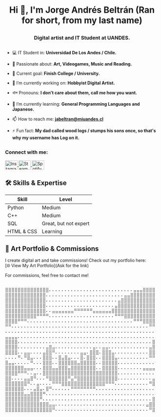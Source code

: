 ## <h1 align="center">Hi 👋, I'm Jorge Andrés Beltrán (Ran for short, from my last name)</h1>
## <h3 align="center">Digital artist and IT Student at UANDES.</h3>

##

- 💻 IT Student in: **Universidad De Los Andes / Chile.**

- 🚀 Passionate about: **Art, Videogames, Music and Reading.**

- 🎯 Current goal: **Finish College / University.**

- 🔭 I’m currently working on: **Hobbyist Digital Artist.**

- 🐟 Pronouns: **I don't care about them, call me how you want.**

- 🌱 I’m currently learning: **General Programming Languages and Japanese.**

- 📫 How to reach me: **jabeltran@miuandes.cl**

- ⚡ Fun fact: **My dad called wood logs / stumps his sons once, so that's why my username has Log on it.**

## <h3 align="left">Connect with me:</h3>
<p align="left">
  <a href="https://instagram.com/jabaranc" target="blank">
    <img align="center" src="https://raw.githubusercontent.com/rahuldkjain/github-profile-readme-generator/master/src/images/icons/Social/instagram.svg" alt="Instagram" height="30" width="40" />
  </a>
  <a href="https://steamcommunity.com/id/Cosmictotem/" target="_blank">
    <img align="center" src="https://upload.wikimedia.org/wikipedia/commons/8/83/Steam_icon_logo.svg" alt="Steam" height="30" width="40" />
  </a>
  <a href="https://open.spotify.com/user/12185423343" target="_blank">
    <img align="center" src="https://raw.githubusercontent.com/rahuldkjain/github-profile-readme-generator/master/src/images/icons/Social/spotify.svg" alt="Spotify" height="30" width="40" />
  </a>
</p>

##

## 🛠 Skills & Expertise

| Skill         | Level  |
|--------------|--------|
| Python       | Medium |
| C++          | Medium |
| SQL          | Great, but not expert |
| HTML & CSS   | Learning |

##

## 🎨 Art Portfolio & Commissions  

I create digital art and take commissions! Check out my portfolio here:  
[🌐 View My Art Portfolio](Ask for the link)  

For commissions, feel free to contact me!

##


⣿⣿⣿⣿⣿⣿⣿⣿⣿⣿⣿⣿⣿⣿⠄⠄⠄⠄⠄⠄⠄⠄⠄⠄⠄⠄⠄⠄⠄⠄⠄⠄⠄⠄⠄⠄⠄⠄⠄⠄⠄⣤⣤⣤⣿⣿⣿⣿
⣿⣿⣿⣿⣿⣿⣿⣿⣿⣿⣿⣿⣿⠄⠄⠄⠄⠄⠄⠄⠄⠄⠄⠄⠄⠄⠄⠄⠄⠄⠄⠄⠄⠄⠄⠄⠄⠄⣤⣤⣿⣿⣿⣿⣿⣿⣿⣿
⣿⣿⣿⣿⣿⣿⣿⣿⣿⣿⣿⣿⣿⠄⠄⠄⠄⠄⠄⠄⠄⠄⠄⠄⠄⠄⠄⠄⠄⠄⠄⠄⠄⠄⠄⠄⣤⣿⣿⣿⣿⣿⣿⣿⣿⣿⣿⣿
⣿⣿⣿⣿⣿⣿⣿⣿⣿⣿⣿⣿⣿⠄⠄⠄⠄⠄⠄⠄⠄⠄⠄⠄⠄⠄⠄⠄⠄⠄⠄⠄⠄⠄⠄⣤⣿⣿⣿⣿⣿⣿⣿⣿⣿⣿⣿⣿
⣿⣿⣿⣿⣿⣿⣿⣿⣿⣿⣿⣿⣿⠄⠄⣤⣤⣤⣤⣤⣤⣤⠛⠛⠛⠛⠛⠛⣤⣤⣤⣤⣤⣤⣿⣿⣿⣿⣿⣿⣿⣿⣿⣿⣿⣿⣿⣿
⣿⣿⣿⣿⣿⣿⣿⣿⣿⣿⠛⠛⠛⠛⠄⠄⠄⠄⠄⠄⠄⠄⠄⠄⠄⠄⠄⠄⠄⠄⠄⠄⠄⠄⠄⠛⠛⠛⣿⣿⣿⣿⣿⣿⣿⣿⣿⣿
⣿⣿⣿⣿⠛⠛⠛⠄⠄⠄⠄⠄⠄⠄⠄⠄⠄⠄⠄⠄⠄⠄⠄⠄⠄⠄⠄⠄⠄⠄⠄⠄⠄⠄⠄⠄⠄⠄⠄⠄⠄⠛⠛⠛⣿⣿⣿⣿
⠛⠛⠄⠄⠄⠄⠄⠄⠄⠄⠄⠄⠄⠄⠄⠄⠄⠄⠄⠄⠄⠄⠄⠄⠄⠄⠄⠄⠄⠄⠄⠄⠄⠄⠄⠄⠄⠄⠄⠄⠄⠄⠄⠄⠄⠄⠛⠛
⠄⠄⠄⠄⠄⠄⠄⠄⠄⠄⠄⠄⠄⠄⠄⠄⠄⠄⠄⠄⠄⠄⠄⠄⠄⠄⠄⠄⠄⠄⠄⠄⠄⠄⠄⠄⠄⠄⠄⠄⠄⠄⠄⠄⠄⠄⠄⠄
⣤⣤⣤⣤⠄⠄⠄⠄⠄⠄⠄⠄⠄⠄⠄⠄⠄⠄⠄⠄⠄⠄⠄⠄⠄⠄⠄⠄⠄⠄⠄⠄⠄⠄⠄⠄⠄⠄⠄⠄⠄⠄⠄⠄⠄⠄⠄⠄
⣿⣿⣿⣿⠄⠄⠄⠄⠄⠄⠄⠄⠄⠄⠄⠄⠄⠄⠄⠄⠄⠄⠄⠄⠄⠄⠄⠄⠄⠄⠄⠄⠄⠄⠄⠄⠄⠄⠄⠄⠄⠄⠄⠄⠄⠄⠄⣿
⣿⣿⣿⣿⠄⠄⠄⠄⠄⠄⠄⠄⠄⣤⣿⣤⠄⠄⠄⠄⠄⠄⠄⠄⠄⠄⠄⠄⣤⠄⠄⣤⣤⠄⠄⠄⠄⠄⠄⠄⠄⠄⠄⠄⠄⠄⣤⣿
⣿⣿⣿⣿⠄⠄⣤⣤⠄⠄⠄⠄⣤⣿⣿⠛⠄⠄⠄⠄⠄⠄⠄⠄⣤⣤⠄⣿⣿⣿⠄⣿⣿⣿⣤⠄⠄⠄⠄⠄⠄⠄⠄⠄⠄⠄⣿⣿
⠄⠄⠄⠄⠛⠄⠛⣿⣤⠄⠄⠄⣿⣿⣿⠄⠄⣿⣤⣿⣤⠄⠄⠄⣿⠄⣿⣿⣿⠄⠄⣿⣿⣿⣿⣤⠄⠄⠄⠄⠄⠄⠄⠄⠄⠄⠛⠛
⣿⣤⣤⠄⠄⠄⠄⠄⠛⠄⠄⠄⣿⣿⣿⠄⠄⣿⣿⣿⣿⣿⣿⣤⣿⣿⣿⣿⣿⠄⠄⣿⣿⣿⣿⣿⠄⠄⠄⠄⠄⠄⠄⠄⠄⠄⠄⠄
⣿⣿⣿⣿⣿⣿⣤⣤⣤⠄⠄⠄⣿⣿⣿⣤⣤⣿⣿⣿⣤⣿⣿⣿⣿⣿⣿⣿⣿⠄⠄⣿⣿⣿⣿⣿⠄⠄⠄⠄⠄⠄⠄⠄⣤⣤⣤⣤
⣿⣿⣿⣿⠛⠛⠛⠄⠄⣤⠄⠄⣿⣿⣿⣿⣿⣿⣿⣿⣿⣿⣿⣿⣿⣿⣿⣿⣿⣿⣿⣿⣿⣿⣿⣿⠄⠄⠄⠄⠄⠄⠄⠄⠄⠄⠄⠄
⣿⣿⠄⠄⠄⠄⣤⣤⣿⠛⠄⠄⠄⠛⣿⣿⣿⣿⣿⣿⠛⣤⠛⣿⣿⣿⣿⣿⣿⣿⣿⣿⣿⣿⣿⣿⠄⠄⠄⠄⠄⠄⠄⠄⠄⠄⠄⣤
⣿⣿⣿⣿⣿⣿⣿⠛⠄⠄⣤⠄⠄⠄⠄⠛⠛⠛⣿⣿⣿⣿⣿⣿⣿⣿⣿⣿⣿⣿⣿⣿⠛⠛⠛⠄⠄⠄⠄⠄⠄⠄⠄⠄⠄⠄⠛⣿
⣿⣿⣿⣿⣿⣿⠄⠄⠄⣤⣿⣤⠄⣿⠛⠄⠄⠄⠄⠄⠄⠛⠛⠛⠛⠛⠛⠛⠛⠄⠄⠄⠄⠄⠄⠄⠄⠄⠄⠄⠄⠄⠄⠄⠄⠄⠄⠄
⣿⣿⣿⣿⣿⣿⣤⣤⣿⣿⣿⣿⠛⠄⠄⠄⠄⠄⠄⠄⠄⠄⠄⠄⠄⠄⠄⠄⠄⠄⠄⠄⠄⠄⠄⠄⠄⠄⠄⠄⠄⠄⠄⠄⠄⠄⠄⠄
⣿⣿⣿⣿⣿⣿⣿⣿⣿⣿⣿⠛⠄⠄⠄⠄⠄⠄⠄⠄⠄⠄⠄⠄⠄⠄⠄⠄⠄⠄⠄⠄⠄⠄⠄⠄⠄⠄⠄⠄⠄⠄⠄⠄⠄⠄⠄⣿
⣿⣿⣿⣿⣿⣿⣿⣿⣿⣿⣿⣿⣿⣿⣤⣤⠄⠄⠄⠄⠄⠄⠄⠄⠄⠄⠄⠄⠄⠄⠄⠄⠄⠄⠄⠄⠄⠄⠄⠄⠄⠄⠄⠄⠄⣤⣿⣿
⣿⣿⣿⣿⣿⣿⣿⣿⣿⣿⣿⣿⣿⣿⣿⠛⠄⠄⠄⠄⠄⠄⠄⠄⠄⠄⠄⠄⠄⠄⠄⠄⠄⠄⠄⠄⠄⠄⠄⠄⠄⠄⠄⠄⠄⠄⠛⣿





<!--
**Ran-L0g/Ran-L0g** is a ✨ _special_ ✨ repository because its `README.md` (this file) appears on your GitHub profile.

Here are some ideas to get you started:

- 🔭 I’m currently working on ...
- 🌱 I’m currently learning ...
- 👯 I’m looking to collaborate on ...
- 🤔 I’m looking for help with ...
- 💬 Ask me about ...
- 📫 How to reach me: ...
- 😄 Pronouns: ...
- ⚡ Fun fact: ...
-->
